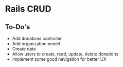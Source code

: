 # Rails CRUD


## To-Do's 
- Add donations controller
- Add organization model
- Create data
- Allow users to create, read, update, delete donations
- Implement some good navigation for better UX